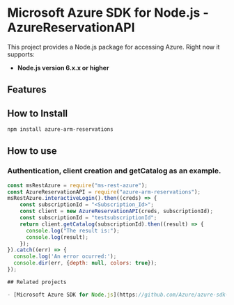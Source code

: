 # Microsoft Azure SDK for Node.js - AzureReservationAPI
This project provides a Node.js package for accessing Azure. Right now it supports:
- **Node.js version 6.x.x or higher**

## Features


## How to Install

```bash
npm install azure-arm-reservations
```

## How to use

### Authentication, client creation and getCatalog  as an example.

```javascript
const msRestAzure = require("ms-rest-azure");
const AzureReservationAPI = require("azure-arm-reservations");
msRestAzure.interactiveLogin().then((creds) => {
    const subscriptionId = "<Subscription_Id>";
    const client = new AzureReservationAPI(creds, subscriptionId);
    const subscriptionId = "testsubscriptionId";
    return client.getCatalog(subscriptionId).then((result) => {
      console.log("The result is:");
      console.log(result);
    });
}).catch((err) => {
  console.log('An error ocurred:');
  console.dir(err, {depth: null, colors: true});
});

## Related projects

- [Microsoft Azure SDK for Node.js](https://github.com/Azure/azure-sdk-for-node)
